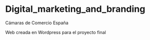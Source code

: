 # Digital_marketing_and_branding

Cámaras de Comercio España

Web creada en Wordpress para el proyecto final
